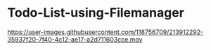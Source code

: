 # Todo-List-using-Filemanager



https://user-images.githubusercontent.com/118756709/213912292-35937f20-7f40-4c12-ae17-a2d711603cce.mov

